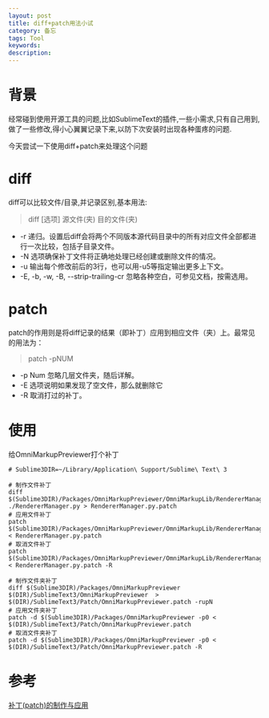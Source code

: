 ```yaml
---
layout: post
title: diff+patch用法小试
category: 备忘
tags: Tool
keywords: 
description: 
---
```


# 背景
经常碰到使用开源工具的问题,比如SublimeText的插件,一些小需求,只有自己用到,做了一些修改,得小心翼翼记录下来,以防下次安装时出现各种蛋疼的问题.

今天尝试一下使用diff+patch来处理这个问题

# diff
diff可以比较文件/目录,并记录区别,基本用法:
> diff [选项] 源文件(夹) 目的文件(夹)

* -r
递归。设置后diff会将两个不同版本源代码目录中的所有对应文件全部都进行一次比较，包括子目录文件。
* -N
选项确保补丁文件将正确地处理已经创建或删除文件的情况。
* -u
输出每个修改前后的3行，也可以用-u5等指定输出更多上下文。
* -E, -b, -w, -B, --strip-trailing-cr
忽略各种空白，可参见文档，按需选用。

# patch
patch的作用则是将diff记录的结果（即补丁）应用到相应文件（夹）上。最常见的用法为：
> patch -pNUM <patchfile>

* -p Num
忽略几层文件夹，随后详解。
* -E
选项说明如果发现了空文件，那么就删除它
* -R
取消打过的补丁。

# 使用
给OmniMarkupPreviewer打个补丁

```shell
# Sublime3DIR=~/Library/Application\ Support/Sublime\ Text\ 3

# 制作文件补丁
diff $(Sublime3DIR)/Packages/OmniMarkupPreviewer/OmniMarkupLib/RendererManager.py ./RendererManager.py > RendererManager.py.patch
# 应用文件补丁
patch $(Sublime3DIR)/Packages/OmniMarkupPreviewer/OmniMarkupLib/RendererManager.py < RendererManager.py.patch
# 取消文件补丁
patch $(Sublime3DIR)/Packages/OmniMarkupPreviewer/OmniMarkupLib/RendererManager.py < RendererManager.py.patch -R

# 制作文件夹补丁
diff $(Sublime3DIR)/Packages/OmniMarkupPreviewer $(DIR)/SublimeText3/OmniMarkupPreviewer  > $(DIR)/SublimeText3/Patch/OmniMarkupPreviewer.patch -rupN
# 应用文件夹补丁
patch -d $(Sublime3DIR)/Packages/OmniMarkupPreviewer -p0 < $(DIR)/SublimeText3/Patch/OmniMarkupPreviewer.patch
# 取消文件夹补丁
patch -d $(Sublime3DIR)/Packages/OmniMarkupPreviewer -p0 < $(DIR)/SublimeText3/Patch/OmniMarkupPreviewer.patch -R
```

# 参考
[补丁(patch)的制作与应用]("http://linux-wiki.cn/wiki/zh-hans/%E8%A1%A5%E4%B8%81(patch)%E7%9A%84%E5%88%B6%E4%BD%9C%E4%B8%8E%E5%BA%94%E7%94%A8")